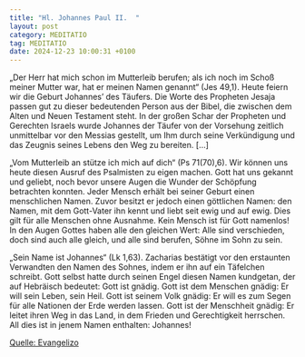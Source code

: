 ```yaml
---
title: "Hl. Johannes Paul II.  "
layout: post
category: MEDITATIO
tag: MEDITATIO
date: 2024-12-23 10:00:31 +0100
---
```

„Der Herr hat mich schon im Mutterleib berufen; als ich noch im Schoß meiner Mutter war, hat er meinen Namen genannt“ (Jes 49,1). Heute feiern wir die Geburt Johannes’ des Täufers. Die Worte des Propheten Jesaja passen gut zu dieser bedeutenden Person aus der Bibel, die zwischen dem Alten und Neuen Testament steht.<!--more--> In der großen Schar der Propheten und Gerechten Israels wurde Johannes der Täufer von der Vorsehung zeitlich unmittelbar vor den Messias gestellt, um Ihm durch seine Verkündigung und das Zeugnis seines Lebens den Weg zu bereiten. […]

„Vom Mutterleib an stütze ich mich auf dich“ (Ps 71(70),6). Wir können uns heute diesen Ausruf des Psalmisten zu eigen machen. Gott hat uns gekannt und geliebt, noch bevor unsere Augen die Wunder der Schöpfung betrachten konnten. Jeder Mensch erhält bei seiner Geburt einen menschlichen Namen. Zuvor besitzt er jedoch einen göttlichen Namen: den Namen, mit dem Gott-Vater ihn kennt und liebt seit ewig und auf ewig. Dies gilt für alle Menschen ohne Ausnahme. Kein Mensch ist für Gott namenlos! In den Augen Gottes haben alle den gleichen Wert: Alle sind verschieden, doch sind auch alle gleich, und alle sind berufen, Söhne im Sohn zu sein. 

„Sein Name ist Johannes“ (Lk 1,63). Zacharias bestätigt vor den erstaunten Verwandten den Namen des Sohnes, indem er ihn auf ein Täfelchen schreibt. Gott selbst hatte durch seinen Engel diesen Namen kundgetan, der auf Hebräisch bedeutet: Gott ist gnädig. Gott ist dem Menschen gnädig: Er will sein Leben, sein Heil. Gott ist seinem Volk gnädig: Er will es zum Segen für alle Nationen der Erde werden lassen. Gott ist der Menschheit gnädig: Er leitet ihren Weg in das Land, in dem Frieden und Gerechtigkeit herrschen. All dies ist in jenem Namen enthalten: Johannes! 


[Quelle: Evangelizo](https://evangeliumtagfuertag.org/DE/gospel)